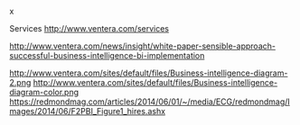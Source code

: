 x

Services
http://www.ventera.com/services

http://www.ventera.com/news/insight/white-paper-sensible-approach-successful-business-intelligence-bi-implementation

http://www.ventera.com/sites/default/files/Business-intelligence-diagram-2.png
http://www.ventera.com/sites/default/files/Business-intelligence-diagram-color.png
https://redmondmag.com/articles/2014/06/01/~/media/ECG/redmondmag/Images/2014/06/F2PBI_Figure1_hires.ashx
